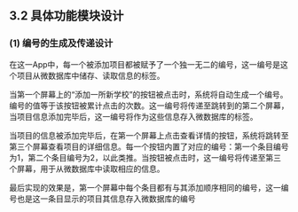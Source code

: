 ## 3.2 具体功能模块设计

### (1) 编号的生成及传递设计

在这一App中，每一个被添加项目都被赋予了一个独一无二的编号，这一编号是这个项目从微数据库中储存、读取信息的标签。

当第一个屏幕上的“添加一所新学校”的按钮被点击时，系统将自动生成一个编号。编号的值等于该按钮被累计点击的次数。这一编号将传递至跳转到的第二个屏幕，当项目信息添加完毕后，这一编号将作为这些信息存入微数据库的标签。

当项目的信息被添加完毕后，在第一个屏幕上点击查看详情的按钮，系统将跳转至第三个屏幕查看项目的详细信息。每一个按钮内置了对应的编号：第一个条目编号为1，第二个条目编号为2，以此类推。当按钮被点击时，这一编号将传递至第三个屏幕，用于从微数据库中读取相应的信息。

最后实现的效果是，第一个屏幕中每个条目都有与其添加顺序相同的编号，这一编号也是这一条目显示的项目其信息存入微数据库的编号
